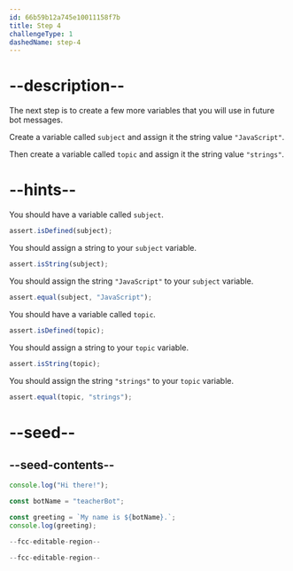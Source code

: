 ```yaml
---
id: 66b59b12a745e10011158f7b
title: Step 4
challengeType: 1
dashedName: step-4
---
```


# --description--

The next step is to create a few more variables that you will use in future bot messages.

Create a variable called `subject` and assign it the string value `"JavaScript"`.

Then create a variable called `topic` and assign it the string value `"strings"`.

# --hints--

You should have a variable called `subject`.

```js
assert.isDefined(subject);
```

You should assign a string to your `subject` variable.

```js
assert.isString(subject);
```

You should assign the string `"JavaScript"` to your `subject` variable.

```js
assert.equal(subject, "JavaScript");
```

You should have a variable called `topic`.

```js
assert.isDefined(topic);
```

You should assign a string to your `topic` variable.

```js
assert.isString(topic);
```

You should assign the string `"strings"` to your `topic` variable.

```js
assert.equal(topic, "strings");
```

# --seed--

## --seed-contents--

```js
console.log("Hi there!");

const botName = "teacherBot";

const greeting = `My name is ${botName}.`;
console.log(greeting);

--fcc-editable-region--

--fcc-editable-region--
```

